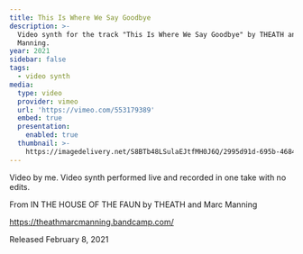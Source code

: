 ```yaml
---
title: This Is Where We Say Goodbye
description: >-
  Video synth for the track "This Is Where We Say Goodbye" by THEATH and Marc
  Manning.
year: 2021
sidebar: false
tags:
  - video synth
media:
  type: video
  provider: vimeo
  url: 'https://vimeo.com/553179389'
  embed: true
  presentation:
    enabled: true
  thumbnail: >-
    https://imagedelivery.net/S8BTb48LSulaEJtfMH0J6Q/2995d91d-695b-4684-9d92-86480ecc8900/public
---
```


<ClientOnly>
  <WorkbookViewer />
</ClientOnly>

Video by me. Video synth performed live and recorded in one take with no edits.

From IN THE HOUSE OF THE FAUN by THEATH and Marc Manning 

https://theathmarcmanning.bandcamp.com/

Released February 8, 2021

<script setup>
import WorkbookViewer from "../../.vitepress/theme/components/workbook/WorkbookViewer.vue";
</script>

